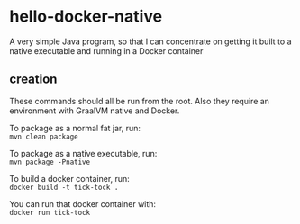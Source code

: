 # hello-docker-native

A very simple Java program, 
so that I can concentrate on getting it built to a native executable 
and running in a Docker container

## creation
These commands should all be run from the root.
Also they require an environment with GraalVM native and Docker.

To package as a normal fat jar, run:  
`mvn clean package`

To package as a native executable, run:  
`mvn package -Pnative`

To build a docker container, run:  
`docker build -t tick-tock .`

You can run that docker container with:  
`docker run tick-tock`